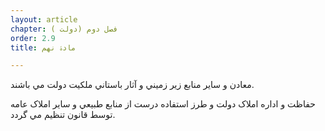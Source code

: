 ```yaml
---
layout: article
chapter: فصل دوم (دولت ) 
order: 2.9
title: مادۀ نهم 

---
```


معادن و ساير منابع زير زميني و آثار باستاني ملکيت دولت مي باشند.

حفاظت و اداره املاک دولت و طرز استفاده درست از منابع طبيعي و ساير املاک عامه توسط قانون تنظيم مي گردد.

 
 
 

